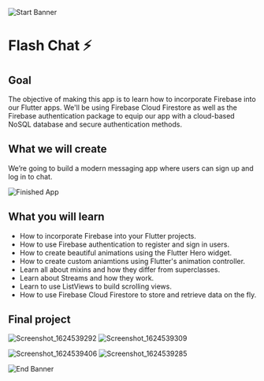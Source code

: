 ![Start Banner](https://user-images.githubusercontent.com/81528687/123267388-94f6cb80-d51a-11eb-9522-97d5be0b1eb2.png)


# Flash Chat ⚡️

## Goal

The objective of making this app is to learn how to incorporate Firebase into our Flutter apps. We'll be using Firebase Cloud Firestore as well as the Firebase authentication package to equip our app with a cloud-based NoSQL database and secure authentication methods. 


## What we will create

We’re going to build a modern messaging app where users can sign up and log in to chat.

![Finished App](https://github.com/londonappbrewery/Images/blob/master/flash_chat_flutter_demo.gif)

## What you will learn

- How to incorporate Firebase into your Flutter projects.
- How to use Firebase authentication to register and sign in users.
- How to create beautiful animations using the Flutter Hero widget.
- How to create custom aniamtions using Flutter's animation controller. 
- Learn all about mixins and how they differ from superclasses.
- Learn about Streams and how they work.
- Learn to use ListViews to build scrolling views.
- How to use Firebase Cloud Firestore to store and retrieve data on the fly.

## Final project
![Screenshot_1624539292](https://user-images.githubusercontent.com/81528687/123267534-c2437980-d51a-11eb-8581-0afea5580c00.png) ![Screenshot_1624539309](https://user-images.githubusercontent.com/81528687/123267539-c374a680-d51a-11eb-89e3-51b9f7528b04.png)

![Screenshot_1624539406](https://user-images.githubusercontent.com/81528687/123267543-c40d3d00-d51a-11eb-92d9-a72562f9de07.png) ![Screenshot_1624539285](https://user-images.githubusercontent.com/81528687/123267544-c4a5d380-d51a-11eb-983c-f7bf9cdd998c.png)


![End Banner](https://user-images.githubusercontent.com/81528687/123267463-a9d35f00-d51a-11eb-8a59-d162d02c6067.png)
